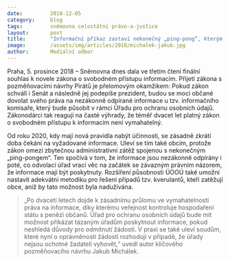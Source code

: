 ```yaml
---
date:         2018-12-05
category:     blog
tags:         sněmovna celostátní právo-a-justice
layout:       post
title:        "Informační příkaz zastaví nekonečný „ping-pong“, kterým úřady dělají obstrukce při poskytování informací, říká Jakub Michálek"
image:        /assets/img/articles/2018/michalek-jakub.jpg
author:       Mediální odbor
---
```


Praha, 5. prosince 2018 – Sněmovna dnes dala ve třetím čtení finální souhlas k novele zákona o svobodném přístupu informacím. Přijetí zákona s pozměňovacími návrhy Pirátů je přelomovým okamžikem: Pokud zákon schválí i Senát a následně jej podepíše prezident, budou se moci občané dovolat svého práva na nezákonně odpírané informace u tzv. informačního komisaře, který bude působit v rámci Úřadu pro ochranu osobních údajů. Zákonodárci tak reagují na časté výhrady, že téměř dvacet let platný zákon o svobodném přístupu k informacím není vymahatelný.

Od roku 2020, kdy mají nová pravidla nabýt účinnosti, se zásadně zkrátí doba čekání na vyžadované informace. Uleví se tím také obcím, protože zákon omezí zbytečnou administrativní zátěž spojenou s nekonečným „ping-pongem“. Ten spočívá v tom, že informace jsou nezákonně odpírány i poté, co odvolací úřad vrací věc na začátek se závazným právním názorem, že informace mají být poskytnuty. Rozšíření působnosti ÚOOÚ také umožní nastavit adekvátní metodiku pro řešení případů tzv. kverulantů, kteří zatěžují obce, aniž by tato možnost byla nadužívána.

> „Po dvaceti letech dojde k zásadnímu průlomu ve vymahatelnosti práva na informace, díky kterému veřejnost kontroluje hospodaření státu s penězi občanů. Úřad pro ochranu osobních údajů bude mít možnost přikázat tázaným úřadům poskytnout informace, pokud neshledá důvody pro odmítnutí žádosti. V praxi se také uleví soudům, které nyní o oprávněnosti žádostí rozhodují v případě, že úřady nejsou ochotné žadateli vyhovět,“ uvedl autor klíčového pozměňovacího návrhu Jakub Michálek.

